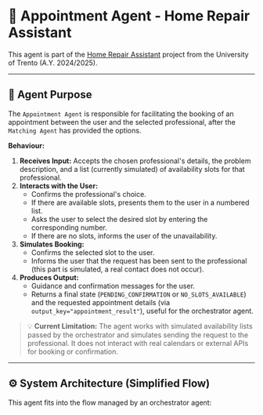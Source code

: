 # 📅 Appointment Agent - Home Repair Assistant

This agent is part of the [Home Repair Assistant](../README.md) project from the University of Trento (A.Y. 2024/2025).

---

## 🔹 Agent Purpose

The `Appointment Agent` is responsible for facilitating the booking of an appointment between the user and the selected professional, after the `Matching Agent` has provided the options.

**Behaviour:**

1.  **Receives Input:** Accepts the chosen professional's details, the problem description, and a list (currently simulated) of availability slots for that professional.
2.  **Interacts with the User:**
    - Confirms the professional's choice.
    - If there are available slots, presents them to the user in a numbered list.
    - Asks the user to select the desired slot by entering the corresponding number.
    - If there are no slots, informs the user of the unavailability.
3.  **Simulates Booking:**
    - Confirms the selected slot to the user.
    - Informs the user that the request has been sent to the professional (this part is simulated, a real contact does not occur).
4.  **Produces Output:**
    - Guidance and confirmation messages for the user.
    - Returns a final state (`PENDING_CONFIRMATION` or `NO_SLOTS_AVAILABLE`) and the requested appointment details (via `output_key="appointment_result"`), useful for the orchestrator agent.

> 💡 **Current Limitation:** The agent works with simulated availability lists passed by the orchestrator and simulates sending the request to the professional. It does not interact with real calendars or external APIs for booking or confirmation.

---

## ⚙️ System Architecture (Simplified Flow)

This agent fits into the flow managed by an orchestrator agent:
